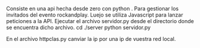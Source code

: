 Consiste en una api hecha desde zero con python . Para gestionar los invitados del evento rockandplay.
Luejo se utiliza Javascript para lanzar peticiones a la API.
Ejecutar el archivo servidor.py desde el directorio donde se encuentra dicho archivo.
cd ./server
python servidor.py

En el archivo httpclas.py canviar la ip por una ip de vuestra red local.
